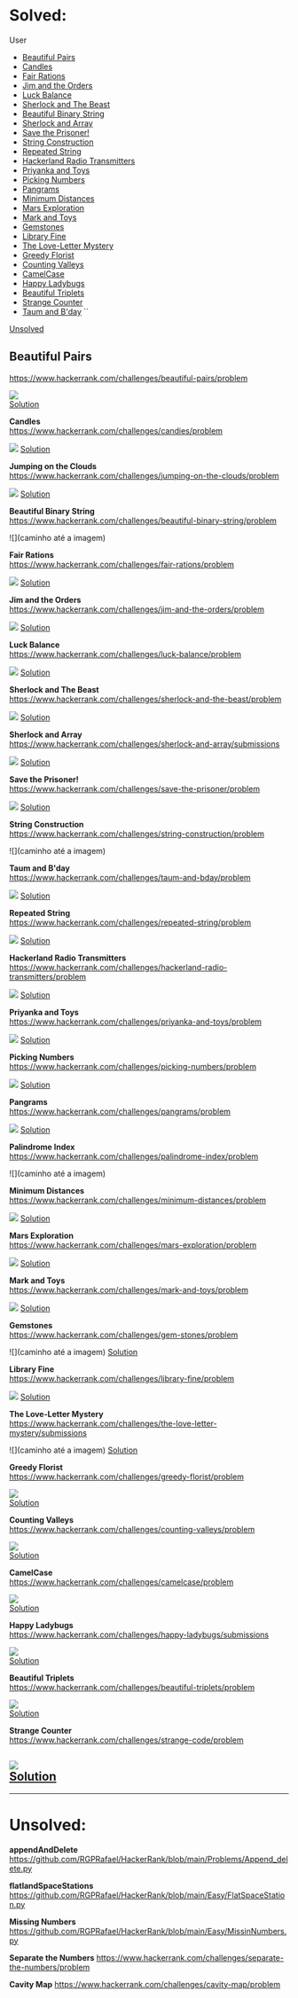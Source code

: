 # Solved:
User
- [Beautiful Pairs](#**beautiful-pairs**)
- [Candles](**Candles**)
- [Fair Rations](**Fair-Rations**)
- [Jim and the Orders](**Jim-and-the-Orders**)
- [Luck Balance](**Luck-Balance**)
- [Sherlock and The Beast](**Sherlock-and-The-Beast**)
- [Beautiful Binary String](**Beautiful-Binary-String**)
- [Sherlock and Array](**Jumping-on-the-Clouds**)
- [Save the Prisoner!](**Jumping-on-the-Clouds**)
- [String Construction](**Jumping-on-the-Clouds**)
- [Repeated String](**Jumping-on-the-Clouds**)
- [Hackerland Radio Transmitters](**Jumping-on-the-Clouds**)
- [Priyanka and Toys](**Jumping-on-the-Clouds**)
- [Picking Numbers](**Jumping-on-the-Clouds**)
- [Pangrams](**Jumping-on-the-Clouds**)
- [Minimum Distances](**Jumping-on-the-Clouds**)
- [Mars Exploration](**Jumping-on-the-Clouds**)
- [Mark and Toys](**Jumping-on-the-Clouds**)
- [Gemstones](**Jumping-on-the-Clouds**)
- [Library Fine](**Jumping-on-the-Clouds**)
- [The Love-Letter Mystery](**Jumping-on-the-Clouds**)
- [Greedy Florist](**Jumping-on-the-Clouds**)
- [Counting Valleys](**Jumping-on-the-Clouds**)
- [CamelCase](**Jumping-on-the-Clouds**)
- [Happy Ladybugs](**Jumping-on-the-Clouds**)
- [Beautiful Triplets](**Jumping-on-the-Clouds**)
- [Strange Counter](**Jumping-on-the-Clouds**)
- [Taum and B'day](**Taum-and-B'day**)
``




[Unsolved](**Unsolved**)

## **Beautiful Pairs**  
https://www.hackerrank.com/challenges/beautiful-pairs/problem  

![](https://github.com/RGPRafael/HackerRank/blob/main/imgs%20e%20links/BeatifulPairs/Beautiful%20Pairs%20Enunciado.png)  
[Solution](https://github.com/RGPRafael/HackerRank/blob/main/Problems/BT.py)

**Candles**  
https://www.hackerrank.com/challenges/candies/problem  

![](https://github.com/RGPRafael/HackerRank/blob/main/imgs%20e%20links/Candles/Candles%20enunciado.png)
[Solution](https://github.com/RGPRafael/HackerRank/blob/main/Easy/Candies.py)

**Jumping on the Clouds**  
https://www.hackerrank.com/challenges/jumping-on-the-clouds/problem  

![](https://github.com/RGPRafael/HackerRank/blob/main/imgs%20e%20links/Jumping%20On%20Clouds/Jumping%20On%20Clouds%20Enunciado.png)
[Solution](https://github.com/RGPRafael/HackerRank/blob/main/Easy/Clouds_again.py)  

**Beautiful Binary String**  
https://www.hackerrank.com/challenges/beautiful-binary-string/problem  

![](caminho até a imagem)
[]()  

**Fair Rations**   
https://www.hackerrank.com/challenges/fair-rations/problem  

![](https://github.com/RGPRafael/HackerRank/blob/main/imgs%20e%20links/Fair%20Rations/FR%20Enunciado.png)
[Solution](https://github.com/RGPRafael/HackerRank/blob/main/Easy/FAir%20Rations.py)  

**Jim and the Orders**  
https://www.hackerrank.com/challenges/jim-and-the-orders/problem  

![](https://github.com/RGPRafael/HackerRank/blob/main/imgs%20e%20links/Jim%20and%20the%20Orders/JO%20enunciado.png)
[Solution](https://github.com/RGPRafael/HackerRank/blob/main/Easy/Jim_Orders.py)  

**Luck Balance**  
https://www.hackerrank.com/challenges/luck-balance/problem  

![](https://github.com/RGPRafael/HackerRank/blob/main/imgs%20e%20links/Luck/luck%20enunciado.png)
[Solution](https://github.com/RGPRafael/HackerRank/blob/main/Easy/LuckB.py)  

**Sherlock and The Beast**  
https://www.hackerrank.com/challenges/sherlock-and-the-beast/problem  

![](https://github.com/RGPRafael/HackerRank/blob/main/imgs%20e%20links/Serlock%20and%20the%20beast/Enunciado.png)
[Solution](https://github.com/RGPRafael/HackerRank/blob/main/Easy/Sherlock_The_Beast.py)  


**Sherlock and Array**  
https://www.hackerrank.com/challenges/sherlock-and-array/submissions  

![](https://github.com/RGPRafael/HackerRank/blob/main/imgs%20e%20links/Sherlock%20and%20array/enunciado.png)
[Solution](https://github.com/RGPRafael/HackerRank/blob/main/Easy/Sherlock_array.py)  


**Save the Prisoner!**  
https://www.hackerrank.com/challenges/save-the-prisoner/problem  

![](https://github.com/RGPRafael/HackerRank/blob/main/imgs%20e%20links/Save%20the%20Prisoner!/Enunciado.png)
[Solution](https://github.com/RGPRafael/HackerRank/blob/main/Easy/saveprisioner.py)  


**String Construction**  
https://www.hackerrank.com/challenges/string-construction/problem  

![](caminho até a imagem)
[]()  


**Taum and B'day**  
https://www.hackerrank.com/challenges/taum-and-bday/problem  

![](https://github.com/RGPRafael/HackerRank/blob/main/imgs%20e%20links/Taum%20and%20Bday/Enunciado.png)
[Solution](https://github.com/RGPRafael/HackerRank/blob/main/Easy/taum_bday.py)  


**Repeated String**  
https://www.hackerrank.com/challenges/repeated-string/problem  

![](https://github.com/RGPRafael/HackerRank/blob/main/imgs%20e%20links/Repeated%20String/Enunciado.png)
[Solution](https://github.com/RGPRafael/HackerRank/blob/main/Easy/repeted_strings.py)  


**Hackerland Radio Transmitters**  
https://www.hackerrank.com/challenges/hackerland-radio-transmitters/problem  

![](https://github.com/RGPRafael/HackerRank/blob/main/imgs%20e%20links/Hackerland%20Radio%20Transmitters/Enunciado.png)
[Solution](https://github.com/RGPRafael/HackerRank/blob/main/Easy/radio_transmiter.py)  


**Priyanka and Toys**  
https://www.hackerrank.com/challenges/priyanka-and-toys/problem  

![](https://github.com/RGPRafael/HackerRank/blob/main/imgs%20e%20links/Priyanka%20and%20Toys/Enunciado.png)
[Solution](https://github.com/RGPRafael/HackerRank/blob/main/Easy/priyanka_and_toys.py)  


**Picking Numbers**  
https://www.hackerrank.com/challenges/picking-numbers/problem  

![](https://github.com/RGPRafael/HackerRank/blob/main/imgs%20e%20links/Picking%20Numbers/Enunciado.png)
[Solution](https://github.com/RGPRafael/HackerRank/blob/main/Easy/picking_number.py)  

**Pangrams**  
https://www.hackerrank.com/challenges/pangrams/problem  

![](https://github.com/RGPRafael/HackerRank/blob/main/imgs%20e%20links/Pangrams/Enunciado.png)
[Solution](httpsgithub.comRGPRafaelHackerRankblobmainEasypanagram.py)  

**Palindrome Index**  
https://www.hackerrank.com/challenges/palindrome-index/problem  

![](caminho até a imagem)
[]()  

**Minimum Distances**  
https://www.hackerrank.com/challenges/minimum-distances/problem  

![](https://github.com/RGPRafael/HackerRank/blob/main/imgs%20e%20links/Minimum%20Distances/Enunciado.png)
[Solution](https://github.com/RGPRafael/HackerRank/blob/main/Easy/minimum_distances.py)  

**Mars Exploration**  
https://www.hackerrank.com/challenges/mars-exploration/problem  

![](https://github.com/RGPRafael/HackerRank/blob/main/imgs%20e%20links/Mars%20Exploration/Enunciado.png)
[Solution](httpsgithub.comRGPRafaelHackerRankblobmainEasymars_exp.py)  

**Mark and Toys**  
https://www.hackerrank.com/challenges/mark-and-toys/problem  

![](https://github.com/RGPRafael/HackerRank/blob/main/imgs%20e%20links/Mark%20and%20Toys/Enuncaido.png)
[Solution](https://github.com/RGPRafael/HackerRank/blob/main/Problems/mark_toys.py)  

**Gemstones**  
https://www.hackerrank.com/challenges/gem-stones/problem  

![](caminho até a imagem)
[Solution](https://github.com/RGPRafael/HackerRank/blob/main/Problems/gemstone.py)  

**Library Fine**  
https://www.hackerrank.com/challenges/library-fine/problem  

![](https://github.com/RGPRafael/HackerRank/blob/main/imgs%20e%20links/Library%20Fine/Enunciado.png)
[Solution](https://github.com/RGPRafael/HackerRank/blob/main/Problems/librarfine.py)  

**The Love-Letter Mystery**  
https://www.hackerrank.com/challenges/the-love-letter-mystery/submissions  

![](caminho até a imagem)
[Solution]()  

**Greedy Florist**  
https://www.hackerrank.com/challenges/greedy-florist/problem  

![](https://github.com/RGPRafael/HackerRank/blob/main/imgs%20e%20links/Greedy%20Florist/Enunicado.png)  
[Solution](https://github.com/RGPRafael/HackerRank/blob/main/Problems/florist_gredy.py)    

**Counting Valleys**  
https://www.hackerrank.com/challenges/counting-valleys/problem  

![](https://github.com/RGPRafael/HackerRank/blob/main/imgs%20e%20links/Counting%20Valleys/Enunciado.png)  
[Solution](https://github.com/RGPRafael/HackerRank/blob/main/Easy/conting_vales.py)  

**CamelCase**  
https://www.hackerrank.com/challenges/camelcase/problem  

![](https://github.com/RGPRafael/HackerRank/blob/main/imgs%20e%20links/Camelcase/Enunciado.png)  
[Solution](httpsgithub.comRGPRafaelHackerRankblobmainProblemscamelcase.py)  

**Happy Ladybugs**  
https://www.hackerrank.com/challenges/happy-ladybugs/submissions  

![](https://github.com/RGPRafael/HackerRank/blob/main/imgs%20e%20links/Happy%20LadyBugs/Enunciado.png)  
[Solution](https://github.com/RGPRafael/HackerRank/blob/main/Problems/bugs.py)  

**Beautiful Triplets**  
https://www.hackerrank.com/challenges/beautiful-triplets/problem  

![](https://github.com/RGPRafael/HackerRank/blob/main/imgs%20e%20links/Beautiful%20Triplets/Enunciado.png)  
[Solution](httpsgithub.comRGPRafaelHackerRankblobmainProblemsbeautiflTriples.py) 

**Strange Counter**  
https://www.hackerrank.com/challenges/strange-code/problem  

![](https://github.com/RGPRafael/HackerRank/blob/main/imgs%20e%20links/Strange%20conter/Enunciado.png)  
[Solution](https://github.com/RGPRafael/HackerRank/blob/main/Problems/Strange_code.py)  
-------------------------------------------------------------------------------------------------------------------------------------
-------------------------------------------------------------------------------------------------------------------------------------

# Unsolved:  
**appendAndDelete**
https://github.com/RGPRafael/HackerRank/blob/main/Problems/Append_delete.py  

**flatlandSpaceStations**
https://github.com/RGPRafael/HackerRank/blob/main/Easy/FlatSpaceStation.py

**Missing Numbers**
https://github.com/RGPRafael/HackerRank/blob/main/Easy/MissinNumbers.py

**Separate the Numbers**
https://www.hackerrank.com/challenges/separate-the-numbers/problem

**Cavity Map**
https://www.hackerrank.com/challenges/cavity-map/problem


